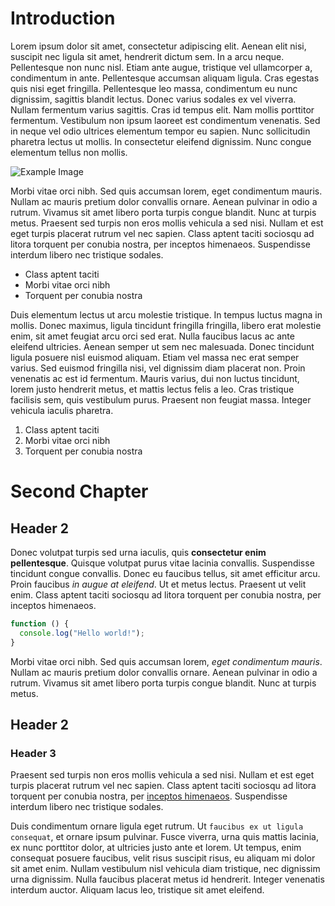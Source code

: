 # Introduction

Lorem ipsum dolor sit amet, consectetur adipiscing elit. Aenean elit nisi, suscipit nec ligula sit amet, hendrerit dictum sem. In a arcu neque. Pellentesque non nunc nisl. Etiam ante augue, tristique vel ullamcorper a, condimentum in ante. Pellentesque accumsan aliquam ligula. Cras egestas quis nisi eget fringilla. Pellentesque leo massa, condimentum eu nunc dignissim, sagittis blandit lectus. Donec varius sodales ex vel viverra. Nullam fermentum varius sagittis. Cras id tempus elit. Nam mollis porttitor fermentum. Vestibulum non ipsum laoreet est condimentum venenatis. Sed in neque vel odio ultrices elementum tempor eu sapien. Nunc sollicitudin pharetra lectus ut mollis. In consectetur eleifend dignissim. Nunc congue elementum tellus non mollis.

![Example Image](https://i.picsum.photos/id/558/600/400.jpg?hmac=JnP-Mln7f-a7V5Wu6MC9hcMoBXOcSJjhPsJWmV3nyRM)

Morbi vitae orci nibh. Sed quis accumsan lorem, eget condimentum mauris. Nullam ac mauris pretium dolor convallis ornare. Aenean pulvinar in odio a rutrum. Vivamus sit amet libero porta turpis congue blandit. Nunc at turpis metus. Praesent sed turpis non eros mollis vehicula a sed nisi. Nullam et est eget turpis placerat rutrum vel nec sapien. Class aptent taciti sociosqu ad litora torquent per conubia nostra, per inceptos himenaeos. Suspendisse interdum libero nec tristique sodales.

- Class aptent taciti
- Morbi vitae orci nibh
- Torquent per conubia nostra

Duis elementum lectus ut arcu molestie tristique. In tempus luctus magna in mollis. Donec maximus, ligula tincidunt fringilla fringilla, libero erat molestie enim, sit amet feugiat arcu orci sed erat. Nulla faucibus lacus ac ante eleifend ultricies. Aenean semper ut sem nec malesuada. Donec tincidunt ligula posuere nisl euismod aliquam. Etiam vel massa nec erat semper varius. Sed euismod fringilla nisi, vel dignissim diam placerat non. Proin venenatis ac est id fermentum. Mauris varius, dui non luctus tincidunt, lorem justo hendrerit metus, et mattis lectus felis a leo. Cras tristique facilisis sem, quis vestibulum purus. Praesent non feugiat massa. Integer vehicula iaculis pharetra.

1. Class aptent taciti
2. Morbi vitae orci nibh
3. Torquent per conubia nostra<div style="page-break-after: always;"></div>
# Second Chapter

## Header 2

Donec volutpat turpis sed urna iaculis, quis **consectetur enim pellentesque**. Quisque volutpat purus vitae lacinia convallis. Suspendisse tincidunt congue convallis. Donec eu faucibus tellus, sit amet efficitur arcu. Proin faucibus *in augue at eleifend*. Ut et metus lectus. Praesent ut velit enim. Class aptent taciti sociosqu ad litora torquent per conubia nostra, per inceptos himenaeos.

```javascript
function () {
  console.log("Hello world!");
}
```

Morbi vitae orci nibh. Sed quis accumsan lorem, _eget condimentum mauris_. Nullam ac mauris pretium dolor convallis ornare. Aenean pulvinar in odio a rutrum. Vivamus sit amet libero porta turpis congue blandit. Nunc at turpis metus. 

## Header 2

### Header 3

Praesent sed turpis non eros mollis vehicula a sed nisi. Nullam et est eget turpis placerat rutrum vel nec sapien. Class aptent taciti sociosqu ad litora torquent per conubia nostra, per [inceptos himenaeos](https://google.com). Suspendisse interdum libero nec tristique sodales.

Duis condimentum ornare ligula eget rutrum. Ut `faucibus ex ut ligula consequat`, et ornare ipsum pulvinar. Fusce viverra, urna quis mattis lacinia, ex nunc porttitor dolor, at ultricies justo ante et lorem. Ut tempus, enim consequat posuere faucibus, velit risus suscipit risus, eu aliquam mi dolor sit amet enim. Nullam vestibulum nisl vehicula diam tristique, nec dignissim urna dignissim. Nulla faucibus placerat metus id hendrerit. Integer venenatis interdum auctor. Aliquam lacus leo, tristique sit amet eleifend.
